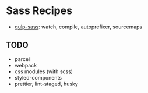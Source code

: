 # Sass Recipes

- [gulp-sass](https://github.com/hellobrian/sass-recipes/tree/master/gulp): watch, compile, autoprefixer, sourcemaps

## TODO

- parcel
- webpack
- css modules (with scss)
- styled-components
- prettier, lint-staged, husky
